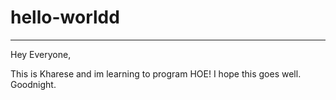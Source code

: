 # hello-worldd
___________________

Hey Everyone, 

This is Kharese and im learning to program HOE!
I hope this goes well.
Goodnight.

